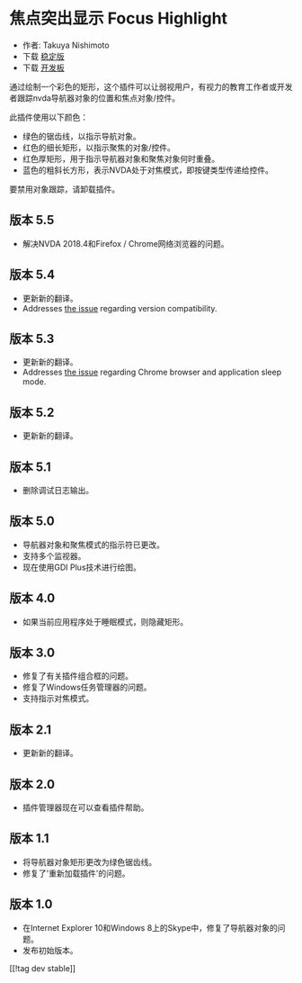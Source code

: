 # 焦点突出显示 Focus Highlight #

* 作者: Takuya Nishimoto
* 下载 [稳定版][2]
* 下载 [开发板][1]

通过绘制一个彩色的矩形，这个插件可以让弱视用户，有视力的教育工作者或开发者跟踪nvda导航器对象的位置和焦点对象/控件。

此插件使用以下颜色：

* 绿色的锯齿线，以指示导航对象。
* 红色的细长矩形，以指示聚焦的对象/控件。
* 红色厚矩形，用于指示导航器对象和聚焦对象何时重叠。
* 蓝色的粗斜长方形，表示NVDA处于对焦模式，即按键类型传递给控件。

要禁用对象跟踪，请卸载插件。

## 版本 5.5 ##

* 解决NVDA 2018.4和Firefox / Chrome网络浏览器的问题。

## 版本 5.4 ##

* 更新新的翻译。
* Addresses [the issue](https://github.com/nvdajp/focusHighlight/issues/11)
  regarding version compatibility.

## 版本 5.3 ##

* 更新新的翻译。
* Addresses [the issue](https://github.com/nvdajp/focusHighlight/issues/10)
  regarding Chrome browser and application sleep mode.

## 版本 5.2 ##

* 更新新的翻译。

## 版本 5.1 ##

* 删除调试日志输出。

## 版本 5.0 ##

* 导航器对象和聚焦模式的指示符已更改。
* 支持多个监视器。
* 现在使用GDI Plus技术进行绘图。

## 版本 4.0 ##

* 如果当前应用程序处于睡眠模式，则隐藏矩形。

## 版本 3.0 ##

* 修复了有关插件组合框的问题。
* 修复了Windows任务管理器的问题。
* 支持指示对焦模式。

## 版本 2.1 ##

* 更新新的翻译。

## 版本 2.0 ##

* 插件管理器现在可以查看插件帮助。

## 版本 1.1 ##

* 将导航器对象矩形更改为绿色锯齿线。
* 修复了'重新加载插件'的问题。

## 版本 1.0 ##

* 在Internet Explorer 10和Windows 8上的Skype中，修复了导航器对象的问题。
* 发布初始版本。


[[!tag dev stable]]

[1]: https://addons.nvda-project.org/files/get.php?file=fh-dev

[2]: https://addons.nvda-project.org/files/get.php?file=fh
